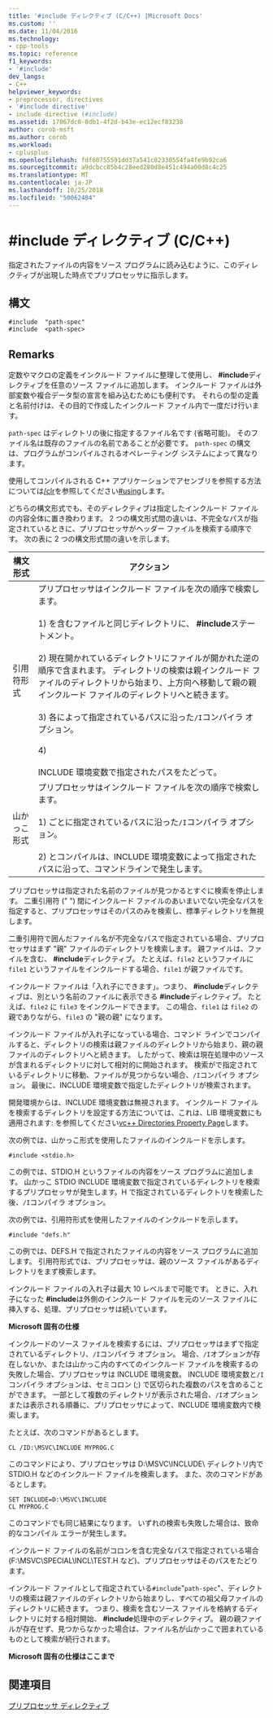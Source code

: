 ```yaml
---
title: '#include ディレクティブ (C/C++) |Microsoft Docs'
ms.custom: ''
ms.date: 11/04/2016
ms.technology:
- cpp-tools
ms.topic: reference
f1_keywords:
- '#include'
dev_langs:
- C++
helpviewer_keywords:
- preprocessor, directives
- '#include directive'
- include directive (#include)
ms.assetid: 17067dc0-8db1-4f2d-b43e-ec12ecf83238
author: corob-msft
ms.author: corob
ms.workload:
- cplusplus
ms.openlocfilehash: fdf60755591dd37a541c02330554fa4fe9b92ca6
ms.sourcegitcommit: a9dcbcc85b4c28eed280d8e451c494a00d8c4c25
ms.translationtype: MT
ms.contentlocale: ja-JP
ms.lasthandoff: 10/25/2018
ms.locfileid: "50062484"
---
```

# <a name="include-directive-cc"></a>#include ディレクティブ (C/C++)
指定されたファイルの内容をソース プログラムに読み込むように、このディレクティブが出現した時点でプリプロセッサに指示します。

## <a name="syntax"></a>構文

```
#include  "path-spec"
#include  <path-spec>
```

## <a name="remarks"></a>Remarks

定数やマクロの定義をインクルード ファイルに整理して使用し、 **#include**ディレクティブを任意のソース ファイルに追加します。 インクルード ファイルは外部変数や複合データ型の宣言を組み込むためにも便利です。 それらの型の定義と名前付けは、その目的で作成したインクルード ファイル内で一度だけ行います。

`path-spec` はディレクトリの後に指定するファイル名です (省略可能)。 そのファイル名は既存のファイルの名前であることが必要です。 `path-spec` の構文は、プログラムがコンパイルされるオペレーティング システムによって異なります。

使用してコンパイルされる C++ アプリケーションでアセンブリを参照する方法については[/clr](../build/reference/clr-common-language-runtime-compilation.md)を参照してください[#using](../preprocessor/hash-using-directive-cpp.md)します。

どちらの構文形式でも、そのディレクティブは指定したインクルード ファイルの内容全体に置き換わります。 2 つの構文形式間の違いは、不完全なパスが指定されているときに、プリプロセッサがヘッダー ファイルを検索する順序です。 次の表に 2 つの構文形式間の違いを示します。

|構文形式|アクション|
|-----------------|------------|
|引用符形式|プリプロセッサはインクルード ファイルを次の順序で検索します。<br /><br /> 1) を含むファイルと同じディレクトリに、 **#include**ステートメント。<br /><br /> 2) 現在開かれているディレクトリにファイルが開かれた逆の順序で含まれます。 ディレクトリの検索は親インクルード ファイルのディレクトリから始まり、上方向へ移動して親の親インクルード ファイルのディレクトリへと続きます。<br /><br /> 3) 各によって指定されているパスに沿った`/I`コンパイラ オプション。<br /><br /> 4)<br /><br /> INCLUDE 環境変数で指定されたパスをたどって。|
|山かっこ形式|プリプロセッサはインクルード ファイルを次の順序で検索します。<br /><br /> 1) ごとに指定されているパスに沿った`/I`コンパイラ オプション。<br /><br /> 2) とコンパイルは、INCLUDE 環境変数によって指定されたパスに沿って、コマンドラインで発生します。|

プリプロセッサは指定された名前のファイルが見つかるとすぐに検索を停止します。 二重引用符 (" ") 間にインクルード ファイルのあいまいでない完全なパスを指定すると、プリプロセッサはそのパスのみを検索し、標準ディレクトリを無視します。

二重引用符で囲んだファイル名が不完全なパスで指定されている場合、プリプロセッサはまず "親" ファイルのディレクトリを検索します。 親ファイルは、ファイルを含む、 **#include**ディレクティブ。 たとえば、`file2` というファイルに `file1` というファイルをインクルードする場合、`file1` が親ファイルです。

インクルード ファイルは「入れ子にできます」。つまり、 **#include**ディレクティブは、別という名前のファイルに表示できる **#include**ディレクティブ。 たとえば、`file2` に `file3` をインクルードできます。 この場合、`file1` は `file2` の親でありながら、`file3` の "親の親" になります。

インクルード ファイルが入れ子になっている場合、コマンド ラインでコンパイルすると、ディレクトリの検索は親ファイルのディレクトリから始まり、親の親ファイルのディレクトリへと続きます。 したがって、検索は現在処理中のソースが含まれるディレクトリに対して相対的に開始されます。 検索がで指定されているディレクトリに移動、ファイルが見つからない場合、`/I`コンパイラ オプション。 最後に、INCLUDE 環境変数で指定したディレクトリが検索されます。

開発環境からは、INCLUDE 環境変数は無視されます。 インクルード ファイルを検索するディレクトリを設定する方法については、これは、LIB 環境変数にも適用されます: を参照してください[vc++ Directories Property Page](../ide/vcpp-directories-property-page.md)します。

次の例では、山かっこ形式を使用したファイルのインクルードを示します。

```
#include <stdio.h>
```

この例では、STDIO.H というファイルの内容をソース プログラムに追加します。 山かっこ STDIO INCLUDE 環境変数で指定されているディレクトリを検索するプリプロセッサが発生します。H で指定されているディレクトリを検索した後、`/I`コンパイラ オプション。

次の例では、引用符形式を使用したファイルのインクルードを示します。

```
#include "defs.h"
```

この例では、DEFS.H で指定されたファイルの内容をソース プログラムに追加します。 引用符形式では、プリプロセッサは、親のソース ファイルがあるディレクトリをまず検索します。

インクルード ファイルの入れ子は最大 10 レベルまで可能です。 ときに、入れ子になった **#include**は外側のインクルード ファイルを元のソース ファイルに挿入する、処理、プリプロセッサは続いています。

**Microsoft 固有の仕様**

インクルードのソース ファイルを検索するには、プリプロセッサはまずで指定されているディレクトリ、`/I`コンパイラ オプション。 場合、`/I`オプションが存在しないか、または山かっこ内のすべてのインクルード ファイルを検索するの失敗した場合、プリプロセッサは INCLUDE 環境変数。 INCLUDE 環境変数と`/I`コンパイラ オプションは、セミコロン (;) で区切られた複数のパスを含めることができます。 一部として複数のディレクトリが表示された場合、`/I`オプションまたは表示される順番に、プリプロセッサによって、INCLUDE 環境変数内で検索します。

たとえば、次のコマンドがあるとします。

```
CL /ID:\MSVC\INCLUDE MYPROG.C
```

このコマンドにより、プリプロセッサは D:\MSVC\INCLUDE\ ディレクトリ内で STDIO.H などのインクルード ファイルを検索します。 また、次のコマンドがあるとします。

```
SET INCLUDE=D:\MSVC\INCLUDE
CL MYPROG.C
```

このコマンドでも同じ結果になります。 いずれの検索も失敗した場合は、致命的なコンパイル エラーが発生します。

インクルード ファイルの名前がコロンを含む完全なパスで指定されている場合 (F:\MSVC\SPECIAL\INCL\TEST.H など)、プリプロセッサはそのパスをたどります。

インクルード ファイルとして指定されている`#include`"`path-spec`"、ディレクトリの検索は親ファイルのディレクトリから始まりし、すべての祖父母ファイルのディレクトリに続きます。 つまり、検索を含むソース ファイルを格納するディレクトリに対する相対開始、 **#include**処理中のディレクティブ。 親の親ファイルが存在せず、見つからなかった場合は、ファイル名が山かっこで囲まれているものとして検索が続行されます。

**Microsoft 固有の仕様はここまで**

## <a name="see-also"></a>関連項目

[プリプロセッサ ディレクティブ](../preprocessor/preprocessor-directives.md)